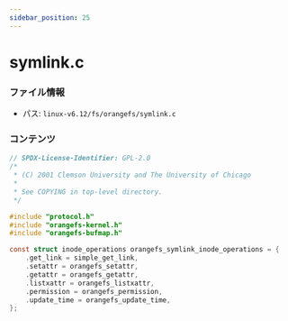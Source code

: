 ```yaml
---
sidebar_position: 25
---
```

# symlink.c

### ファイル情報

- パス: `linux-v6.12/fs/orangefs/symlink.c`

### コンテンツ

```c
// SPDX-License-Identifier: GPL-2.0
/*
 * (C) 2001 Clemson University and The University of Chicago
 *
 * See COPYING in top-level directory.
 */

#include "protocol.h"
#include "orangefs-kernel.h"
#include "orangefs-bufmap.h"

const struct inode_operations orangefs_symlink_inode_operations = {
	.get_link = simple_get_link,
	.setattr = orangefs_setattr,
	.getattr = orangefs_getattr,
	.listxattr = orangefs_listxattr,
	.permission = orangefs_permission,
	.update_time = orangefs_update_time,
};

```
